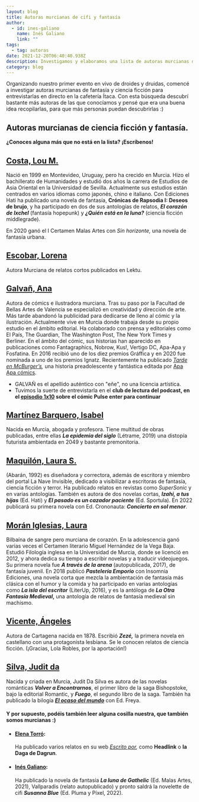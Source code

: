 ```yaml
---
layout: blog
title: Autoras murcianas de cifi y fantasía
author:
  - id: ines-galiano
    name: Inés Galiano
    link: ""
tags:
  - tag: autoras
date: 2021-12-20T06:40:40.938Z
description: Investigamos y elaboramos una lista de autoras murcianas de cifi y fantasía
category: blog
---
```

Organizando nuestro primer evento en vivo de droides y druidas, comencé a investigar autoras murcianas de fantasía y ciencia ficción para entrevistarlas en directo en la cafetería Ítaca. Con esta búsqueda descubrí bastante más autoras de las que conocíamos y pensé que era una buena idea recopilarlas, para que más personas puedan descubrirlas :)

## **Autoras murcianas de ciencia ficción y fantasía.**

**¿Conoces alguna más que no está en la lista? ¡Escríbenos!**

## **[Costa, Lou M. ](https://www.edicioneshati.com/lou-m-costa/)**

Nació en 1999 en Montevideo, Uruguay, pero ha crecido en Murcia. Hizo el bachillerato de Humanidades y estudió dos años la carrera de Estudios de Asia Oriental en la Universidad de Sevilla. Actualmente sus estudios están centrados en varios idiomas como japonés, chino e italiano. Con Ediciones Hati ha publicado una novela de fantasía, **Crónicas de Rapsodia I: Deseos de brujo**, y ha participado en dos de sus antologías de relatos, ***El corazón de Ixchel*** (fantasía hopepunk) y ***¿Quién está en la luna?*** (ciencia ficción middlegrade).

En 2020 ganó el I Certamen Malas Artes con *Sin horizonte,* una novela de fantasía urbana. 

## [Escobar, Lorena](https://lektu.com/e/lorena-escobar/2672?af=leo)

Autora Murciana de relatos cortos publicados en Lektu.

## [Galvañ, Ana ](https://anagalvan.com/)

Autora de cómics e ilustradora murciana. Tras su paso por la Facultad de Bellas Artes de Valencia se especializó en creatividad y dirección de arte. Más tarde abandonó la publicidad para dedicarse de lleno al cómic y la ilustración. Actualmente vive en Murcia donde trabaja desde su propio estudio en el ámbito editorial. Ha colaborado con prensa y editoriales como El País, The Guardian, The Washington Post, The New York Times y Berliner. En el ámbito del cómic, sus historias han aparecido en publicaciones como Fantagraphics, Nobrow, Kus!, Vertigo DC, Apa-Apa y Fosfatina. En 2016 recibió uno de los diez premios Gráffica y en 2020 fue nominada a uno de los premios Ignatz. Recientemente ha publicado *[Tarde en McBurger’s](http://www.apaapacomics.com/tarde-en-mcburgers),* una historia preadolescente y fantástica editada por [Apa Apa cómics](http://www.apaapacomics.com/).

* GALVAÑ es el apellido auténtico con "eñe", no una licencia artística.
* Tuvimos la suerte de entrevistarla en el **club de lectura del podcast, en el [episodio 1x10](https://deploy-preview-78--droidsanddruids.netlify.app/podcast/2021/04/11/d-d-1x10-cl-pulse-enter-para-continuar.html) sobre el cómic Pulse enter para continuar**

## [Martínez Barquero, Isabel](https://elcobijodeunadesalmada.blogspot.com/)

Nacida en Murcia, abogada y profesora. Tiene multitud de obras publicadas, entre ellas ***La epidemia del siglo*** (Létrame, 2019) una distopía futurista ambientada en 2049 y bastante premonitoria.

## [Maquilón, Laura S.](https://lanaveinvisible.com/2017/09/14/laura-s-maquilon/)

(Abarán, 1992) es diseñadora y correctora, además de escritora y miembro del portal La Nave Invisible, dedicado a visibilizar a escritoras de fantasía, ciencia ficción y terror. Ha publicado relatos en revistas como *SuperSonic* y en varias antologías. También es autora de dos novelas cortas, ***Izahi, a tus hijas*** (Ed. Hati) y ***El pasado es un cazador paciente*** (Ed. Sportula). En 2022 publicará su primera novela con Ed. Crononauta: ***Concierto en sol menor***.

## **[Morán Iglesias, Laura ](https://lauramoranescritora.com/)**

Bilbaína de sangre pero murciana de corazón. En la adolescencia ganó varias veces el Certamen literario Miguel Hernández de la Vega Baja. Estudió Filología inglesa en la Universidad de Murcia, donde se licenció en 2012, y ahora dedica su tiempo a escribir novelas y a traducir videojuegos. Su primera novela fue ***A través de la arena*** (autopublicada, 2017), de fantasía juvenil. En 2018 publicó ***Pastelería Emporio*** con Insomnia Ediciones, una novela corta que mezcla la ambientación de fantasía más clásica con el humor y la comida y ha participado en varias antologías como ***La isla del escritor*** (LiterUp, 2016), y es la antóloga de ***La Otra Fantasía Medieval*,** una antología de relatos de fantasía medieval sin machismo.

## [Vicente, Ángeles](https://es.wikipedia.org/wiki/%C3%81ngeles_Vicente)

Autora de Cartagena nacida en 1878. Escribió ***Zezé,*** la primera novela en castellano con una protagonista lesbiana. Se le conocen relatos de ciencia ficción. (¡Gracias, Lola Robles, por la aportación!)

## [Silva, Judit da](https://romantic-ediciones.com/judith-da-silva/)

Nacida y criada en Murcia, Judit Da Silva es autora de las novelas románticas ***Volver a Encontrarnos***, el primer libro de la saga Bishopstoke, bajo la editorial Romantic, y ***Fuego***, el segundo libro de la saga. También ha publicado la bilogía ***[El ocaso del mundo](https://www.edicionesfreya.com/product-tag/judit-da-silva/)*** con Ed. Freya.

#### **Y por supuesto, podéis también leer alguna cosilla nuestra, que también somos murcianas :)**

* #### **[Elena Torró](https://escritopor.elenatorro.com/):**

  Ha publicado varios relatos en su web *[Escrito por](https://escritopor.elenatorro.com/),* como **Headlink** o **la Daga de Dagrun**. 
* #### **[Inés Galiano](http://inesgaliano.com/):**

  Ha publicado la novela de fantasía ***La luna de Gathelic*** (Ed. Malas Artes, 2021), Vallparadis (relato autopublicado) y pronto saldrá la novelette de cifi ***Susanna Blue*** (Ed. Pluma y Píxel, 2022).